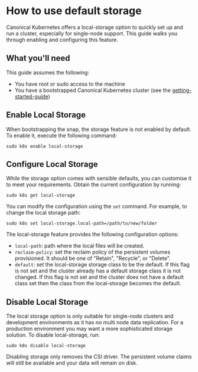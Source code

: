 # How to use default storage

Canonical Kubernetes offers a local-storage option to quickly set up and run a
cluster, especially for single-node support. This guide walks you through
enabling and configuring this feature.

## What you'll need

This guide assumes the following:

- You have root or sudo access to the machine
- You have a bootstrapped Canonical Kubernetes cluster (see the
  [getting-started-guide])

## Enable Local Storage

When bootstrapping the snap, the storage feature is not enabled by
default. To enable it, execute the following command:

```
sudo k8s enable local-storage
```

## Configure Local Storage

While the storage option comes with sensible defaults, you can customise it to
meet your requirements. Obtain the current configuration by running:

```
sudo k8s get local-storage
```

You can modify the configuration using the `set` command. For example, to
change the local storage path:

```
sudo k8s set local-storage.local-path=/path/to/new/folder
```

The local-storage feature provides the following configuration options:

- `local-path`: path where the local files will be created.
- `reclaim-policy`: set the reclaim policy of the persistent volumes
  provisioned. It should be one of "Retain", "Recycle", or "Delete".
- `default`: set the local-storage storage class to be the default. If
  this flag is not set and the cluster already has a default storage class it
  is not changed. If this flag is not set and the cluster does not have a
  default class set then the class from the local-storage becomes the default.

## Disable Local Storage

The local storage option is only suitable for single-node clusters and
development environments as it has no multi node data replication. For a
production environment you may want a more sophisticated storage solution. To
disable local-storage, run:

```
sudo k8s disable local-storage
```

Disabling storage only removes the CSI driver. The persistent volume claims
will still be available and your data will remain on disk.

<!-- LINKS -->
[getting-started-guide]: ../tutorial/getting-started.md
